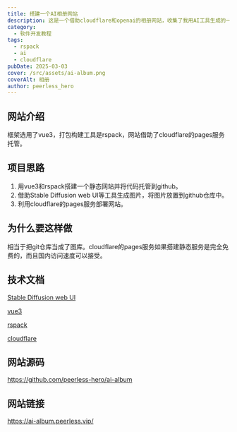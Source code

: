 ```yaml
---
title: 搭建一个AI相册网站
description: 这是一个借助cloudflare和openai的相册网站，收集了我用AI工具生成的一些图片。
category:
  - 软件开发教程
tags:
  - rspack
  - ai
  - cloudflare
pubDate: 2025-03-03
cover: /src/assets/ai-album.png
coverAlt: 相册
author: peerless_hero
---
```


## 网站介绍

框架选用了vue3，打包构建工具是rspack，网站借助了cloudflare的pages服务托管。

## 项目思路

1. 用vue3和rspack搭建一个静态网站并将代码托管到github。
2. 借助Stable Diffusion web UI等工具生成图片，将图片放置到github仓库中。
3. 利用cloudflare的pages服务部署网站。

## 为什么要这样做

相当于把git仓库当成了图库。cloudflare的pages服务如果搭建静态服务是完全免费的，而且国内访问速度可以接受。

## 技术文档

[Stable Diffusion web UI](https://github.com/AUTOMATIC1111/stable-diffusion-webui)

[vue3](https://cn.vuejs.org/guide/introduction#introduction)

[rspack](https://rspack.dev/zh/)

[cloudflare](https://developers.cloudflare.com/pages/framework-guides/deploy-a-vue-site/)

## 网站源码

<https://github.com/peerless-hero/ai-album>

## 网站链接

<https://ai-album.peerless.vip/>
